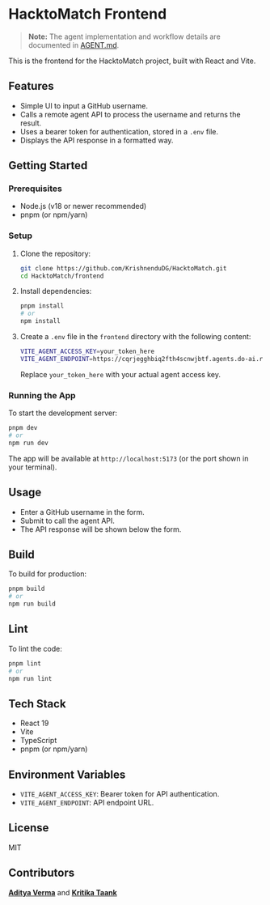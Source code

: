 # HacktoMatch Frontend

> **Note:** The agent implementation and workflow details are documented in [AGENT.md](./AGENT.md).

This is the frontend for the HacktoMatch project, built with React and Vite.

## Features
- Simple UI to input a GitHub username.
- Calls a remote agent API to process the username and returns the result.
- Uses a bearer token for authentication, stored in a `.env` file.
- Displays the API response in a formatted way.

## Getting Started

### Prerequisites
- Node.js (v18 or newer recommended)
- pnpm (or npm/yarn)

### Setup
1. Clone the repository:
   ```sh
   git clone https://github.com/KrishnenduDG/HacktoMatch.git
   cd HacktoMatch/frontend
   ```
2. Install dependencies:
   ```sh
   pnpm install
   # or
   npm install
   ```
3. Create a `.env` file in the `frontend` directory with the following content:
   ```sh
   VITE_AGENT_ACCESS_KEY=your_token_here
   VITE_AGENT_ENDPOINT=https://cqrjegghbiq2fth4scnwjbtf.agents.do-ai.run
   ```
   Replace `your_token_here` with your actual agent access key.

### Running the App
To start the development server:
```sh
pnpm dev
# or
npm run dev
```

The app will be available at `http://localhost:5173` (or the port shown in your terminal).

## Usage
- Enter a GitHub username in the form.
- Submit to call the agent API.
- The API response will be shown below the form.

## Build
To build for production:
```sh
pnpm build
# or
npm run build
```

## Lint
To lint the code:
```sh
pnpm lint
# or
npm run lint
```

## Tech Stack
- React 19
- Vite
- TypeScript
- pnpm (or npm/yarn)

## Environment Variables
- `VITE_AGENT_ACCESS_KEY`: Bearer token for API authentication.
- `VITE_AGENT_ENDPOINT`: API endpoint URL.

## License
MIT

## Contributors
[**Aditya Verma**](https://github.com/AdityaVerma-1708) and [**Kritika Taank**](https://github.com/kritikataank)